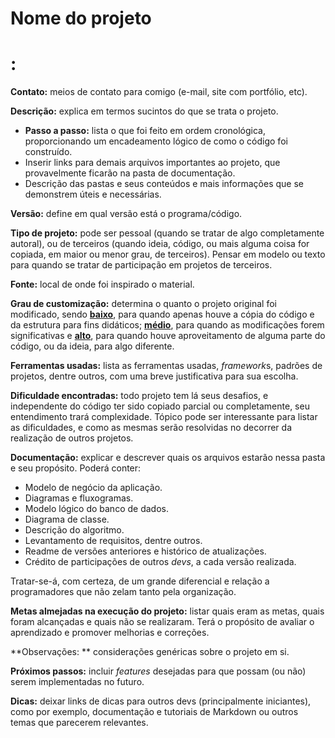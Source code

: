 # Nome do projeto #

[^Verificar boas práticas para nomeação de projetos, uso de palavras-chaves e meios de otimizar sua localização. Quem sabe tem um pouco de SEO no meio disso tudo?!)]: 

# : #

**Contato:** meios de contato para comigo (e-mail, site com portfólio, etc).

**Descrição:** explica em termos sucintos do que se trata o projeto.

- **Passo a passo:** lista o que foi feito em ordem cronológica, proporcionando um encadeamento lógico de como o código foi construído.
- Inserir links para demais arquivos importantes ao projeto, que provavelmente ficarão na pasta de documentação.
- Descrição das pastas e seus conteúdos e mais informações que se demonstrem úteis e necessárias.

**Versão:** define em qual versão está o programa/código.

**Tipo de projeto:** pode ser pessoal (quando se tratar de algo completamente autoral), ou de terceiros (quando ideia, código, ou mais alguma coisa for copiada, em maior ou menor grau, de terceiros). Pensar em modelo ou texto para quando se tratar de participação em projetos de terceiros.

**Fonte:**  local de onde foi inspirado o material.

**Grau de customização:** determina o quanto o projeto original foi modificado, sendo <u>**baixo**</u>, para quando apenas houve a cópia do código e da estrutura para fins didáticos; <u>**médio**</u>, para quando as modificações forem significativas e <u>**alto**</u>, para quando houve aproveitamento de alguma parte do código, ou da ideia, para algo diferente.

**Ferramentas usadas:** lista as ferramentas usadas, *framework*s, padrões de projetos, dentre outros, com uma breve justificativa para sua escolha.

**Dificuldade encontradas:** todo projeto tem lá seus desafios, e independente do código ter sido copiado parcial ou completamente, seu entendimento trará complexidade. Tópico pode ser interessante para listar as dificuldades, e como as mesmas serão resolvidas no decorrer da realização de outros projetos.

**Documentação:** explicar e descrever quais os arquivos estarão nessa pasta e seu propósito. Poderá conter:

- Modelo de negócio da aplicação.
- Diagramas e fluxogramas.
- Modelo lógico do banco de dados.
- Diagrama de classe.
- Descrição do algoritmo.
- Levantamento de requisitos, dentre outros.
- Readme de versões anteriores e histórico de atualizações.
- Crédito de participações de outros *devs*, a cada versão realizada.

Tratar-se-á, com certeza, de um grande diferencial e relação a programadores que não zelam tanto pela organização.

**Metas almejadas na execução do projeto:** listar quais eram as metas, quais foram alcançadas e quais não se realizaram. Terá o propósito de avaliar o aprendizado e promover melhorias e correções.

**Observações: ** considerações genéricas sobre o projeto em si.

**Próximos passos:** incluir *features* desejadas para que possam (ou não) serem implementadas no futuro.

**Dicas:** deixar links de dicas para outros devs (principalmente iniciantes), como por exemplo, documentação e tutoriais de Markdown ou outros temas que parecerem relevantes.

